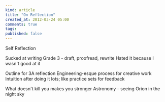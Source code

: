 ```yaml
---
kind: article
title: "On Reflection"
created_at: 2012-03-24 05:00
comments: true
tags:
published: false
---
```


Self Reflection

Sucked at writing 
Grade 3 - draft, proofread, rewrite 
Hated it because I wasn't good at it

Outline for 3A reflection 
Engineering-esque process for creative work
Intuition after doing it lots; like practice sets for feedback

What doesn't kill you makes you stronger
Astronomy - seeing Orion in the night sky

